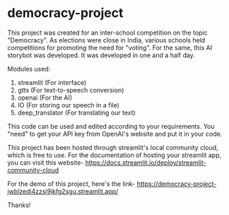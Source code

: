 # democracy-project
This project was created for an inter-school competition on the topic "Democracy". As elections were close in India, various schools held competitions for promoting the need for "voting". For the same, this AI storybot was developed. It was developed in one and a half day.

Modules used:
1) streamlit (For interface)
2) gtts (For text-to-speech conversion)
3) openai (For the AI)
4) IO (For storing our speech in a file)
5) deep_translator (For translating our text)

This code can be used and edited according to your requirements. You "need" to get your API key from OpenAI's website and put it in your code.

This project has been hosted through streamlit's local community cloud, which is free to use. For the documentation of hosting your streamlit app, you can visit this website- https://docs.streamlit.io/deploy/streamlit-community-cloud

For the demo of this project, here's the link- https://democracy-project-jwblzedi4zzsi9jkfg2sgu.streamlit.app/


Thanks!
